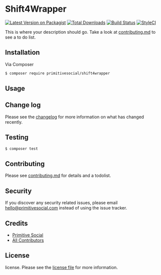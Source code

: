 # Shift4Wrapper

[![Latest Version on Packagist][ico-version]][link-packagist]
[![Total Downloads][ico-downloads]][link-downloads]
[![Build Status][ico-travis]][link-travis]
[![StyleCI][ico-styleci]][link-styleci]

This is where your description should go. Take a look at [contributing.md](contributing.md) to see a to do list.

## Installation

Via Composer

``` bash
$ composer require primitivesocial/shift4wrapper
```

## Usage

## Change log

Please see the [changelog](changelog.md) for more information on what has changed recently.

## Testing

``` bash
$ composer test
```

## Contributing

Please see [contributing.md](contributing.md) for details and a todolist.

## Security

If you discover any security related issues, please email hello@primitivesocial.com instead of using the issue tracker.

## Credits

- [Primitive Social][link-author]
- [All Contributors][link-contributors]

## License

license. Please see the [license file](license.md) for more information.

[ico-version]: https://img.shields.io/packagist/v/primitivesocial/shift4wrapper.svg?style=flat-square
[ico-downloads]: https://img.shields.io/packagist/dt/primitivesocial/shift4wrapper.svg?style=flat-square
[ico-travis]: https://img.shields.io/travis/primitivesocial/shift4wrapper/master.svg?style=flat-square
[ico-styleci]: https://styleci.io/repos/12345678/shield

[link-packagist]: https://packagist.org/packages/primitivesocial/shift4wrapper
[link-downloads]: https://packagist.org/packages/primitivesocial/shift4wrapper
[link-travis]: https://travis-ci.org/primitivesocial/shift4wrapper
[link-styleci]: https://styleci.io/repos/12345678
[link-author]: https://github.com/primitivesocial
[link-contributors]: ../../contributors]